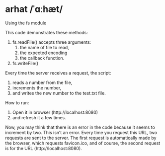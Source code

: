 arhat /ˈɑːhæt/
=====

Using the fs module

This code demonstrates these methods:

1) fs.readFile()
  accepts three arguments: 
    1. the name of file to read, 
    2. the expected encoding
    3. the callback function.
2) fs.writeFile()

Every time the server receives a request, the script:
1) reads a number from the file, 
2) increments the number, 
3) and writes the new number to the test.txt file.

How to run:

1) Open it in browser (http://localhost:8080) 
2) and refresh it a few times. 

Now, you may think that there is an error in the code because it seems to increment by two. This isn’t an error. Every time you request this URL, two requests are sent to the server. The first request is automatically made by the browser, which requests favicon.ico, and of course, the second request is for the URL (http://localhost:8080).